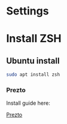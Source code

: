# Settings


# Install ZSH


## Ubuntu install

```bash
sudo apt install zsh
```


### Prezto

Install guide here:

[Prezto](://github.com/sorin-ionescu/prezto)
